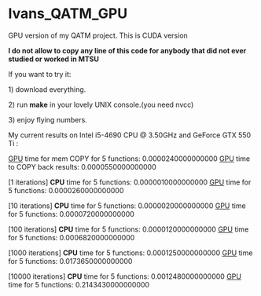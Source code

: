 # Ivans_QATM_GPU
GPU version of my QATM project. This is CUDA version

<b>I do not allow to copy any line of this code for anybody that did not ever studied or worked in MTSU</b>

If you want to try it:
<p>  1) download everything.
<p>  2) run <b>make</b> in your lovely UNIX console.(you need nvcc)
<p>  3) enjoy flying numbers.

My current results on Intel i5-4690 CPU @ 3.50GHz and GeForce GTX 550 Ti :

<u>GPU</u> time for mem COPY for 5 functions: 0.0000240000000000
<u>GPU</u> time to COPY back results: 0.0000550000000000

[1 iterations]
<b>CPU</b> time for 5 functions: 0.0000010000000000
<u>GPU</u> time for 5 functions: 0.0000260000000000

[10 iterations]
<b>CPU</b> time for 5 functions: 0.0000020000000000
<u>GPU</u> time for 5 functions: 0.0000720000000000

[100 iterations]
<b>CPU</b> time for 5 functions: 0.0000120000000000
<u>GPU</u> time for 5 functions: 0.0006820000000000

[1000 iterations]
<b>CPU</b> time for 5 functions: 0.0001250000000000
<u>GPU</u> time for 5 functions: 0.0173650000000000

[10000 iterations]
<b>CPU</b> time for 5 functions: 0.0012480000000000
<u>GPU</u> time for 5 functions: 0.2143430000000000